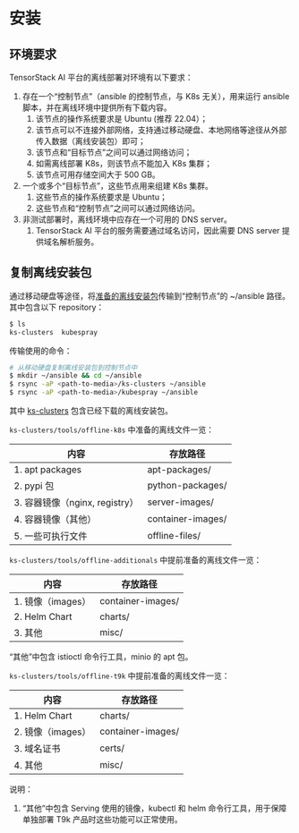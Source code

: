 # 安装

## 环境要求

TensorStack AI 平台的离线部署对环境有以下要求：

1. 存在一个“控制节点”（ansible 的控制节点，与 K8s 无关），用来运行 ansible 脚本，并在离线环境中提供所有下载内容。
    1. 该节点的操作系统要求是 Ubuntu (推荐 22.04）；
    1. 该节点可以不连接外部网络，支持通过移动硬盘、本地网络等途径从外部传入数据（离线安装包）即可；
    1. 该节点和“目标节点”之间可以通过网络访问；
    1. 如需离线部署 K8s，则该节点不能加入 K8s 集群；
    1. 该节点可用存储空间大于 500 GB。
1. 一个或多个“目标节点”，这些节点用来组建 K8s 集群。
    1. 这些节点的操作系统要求是 Ubuntu；
    1. 这些节点和“控制节点”之间可以通过网络访问。
1. 非测试部署时，离线环境中应存在一个可用的 DNS server。
    1. TensorStack AI 平台的服务需要通过域名访问，因此需要 DNS server 提供域名解析服务。

## 复制离线安装包

通过移动硬盘等途径，将[准备的离线安装包](../prepare-offline-packages/index.md)传输到“控制节点”的 ~/ansible 路径。其中包含以下 repository：

```bash
$ ls
ks-clusters  kubespray
```

传输使用的命令：

```bash
# 从移动硬盘复制离线安装包到控制节点中
$ mkdir ~/ansible && cd ~/ansible
$ rsync -aP <path-to-media>/ks-clusters ~/ansible
$ rsync -aP <path-to-media>/kubespray ~/ansible
```

其中 <a target="_blank" rel="noopener noreferrer" href="https://github.com/t9k/ks-clusters">ks-clusters</a> 包含已经下载的离线安装包。

`ks-clusters/tools/offline-k8s` 中准备的离线文件一览：

| 内容                            | 存放路径          |
| ------------------------------- | ----------------- |
| 1. apt packages                | apt-packages/     |
| 2. pypi 包                     | python-packages/  |
| 3. 容器镜像（nginx, registry） | server-images/    |
| 4. 容器镜像（其他）            | container-images/ |
| 5. 一些可执行文件              | offline-files/    |

`ks-clusters/tools/offline-additionals` 中提前准备的离线文件一览：

| 内容              | 存放路径          |
| ----------------- | ----------------- |
| 1. 镜像（images） | container-images/ |
| 2. Helm Chart     | charts/           |
| 3. 其他           | misc/             |

“其他”中包含 istioctl 命令行工具，minio 的 apt 包。

`ks-clusters/tools/offline-t9k` 中提前准备的离线文件一览：

| 内容              | 存放路径          |
| ----------------- | ----------------- |
| 1. Helm Chart     | charts/           |
| 2. 镜像（images） | container-images/ |
| 3. 域名证书       | certs/            |
| 4. 其他           | misc/             |

说明：

1. “其他”中包含 Serving 使用的镜像，kubectl 和 helm 命令行工具，用于保障单独部署 T9k 产品时这些功能可以正常使用。
